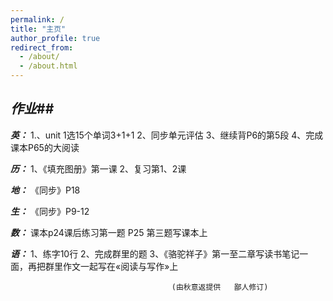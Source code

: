 ```yaml
---
permalink: /
title: "主页"
author_profile: true
redirect_from: 
  - /about/
  - /about.html
---
```




## ***作业***##


***英：***
1.、unit 1选15个单词3+1+1
2、同步单元评估
3、继续背P6的第5段
4、完成课本P65的大阅读

***历：***
1、《填充图册》第一课
2、复习第1、2课

***地：***
《同步》P18

***生：***
《同步》P9-12

***数：***
课本p24课后练习第一题    P25 第三题写课本上

***语：***
1、练字10行
2、完成群里的题
3、《骆驼祥子》第一至二章写读书笔记一面，再把群里作文一起写在«阅读与写作»上

                                        (由秋意返提供   鄙人修订)
    
  

